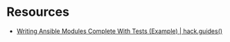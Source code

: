 # Resources

- [Writing Ansible Modules Complete With Tests (Example) | hack.guides()](https://www.pluralsight.com/guides/python/writing-ansible-modules-complete-with-tests)
